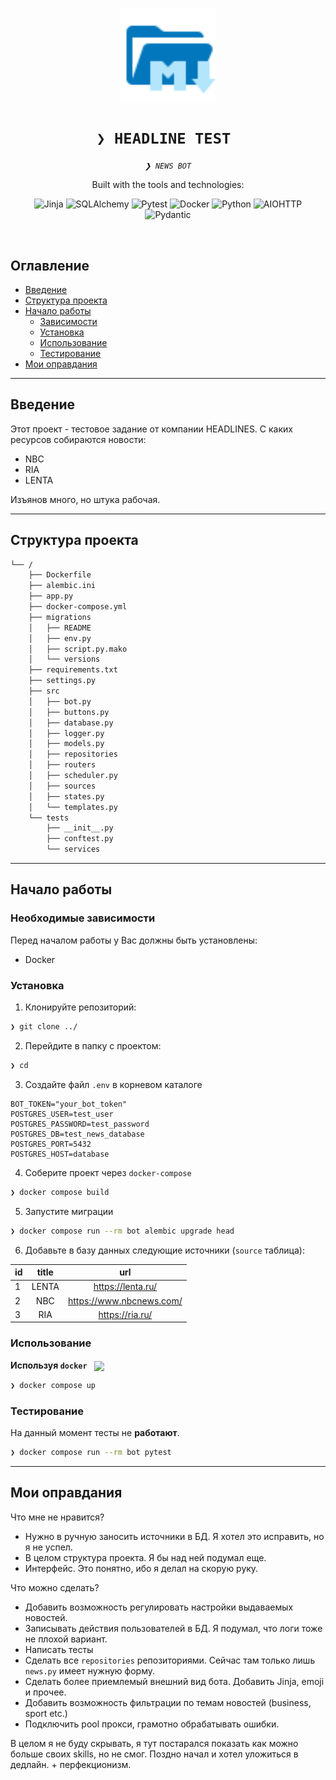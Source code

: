 <p align="center">
    <img src="https://raw.githubusercontent.com/PKief/vscode-material-icon-theme/ec559a9f6bfd399b82bb44393651661b08aaf7ba/icons/folder-markdown-open.svg" align="center" width="30%">
</p>
<p align="center"><h1 align="center"><code>❯ HEADLINE TEST </code></h1></p>
<p align="center">
	<em><code>❯ NEWS BOT</code></em>
</p>
<p align="center">
	<!-- local repository, no metadata badges. --></p>
<p align="center">Built with the tools and technologies:</p>
<p align="center">
	<img src="https://img.shields.io/badge/Jinja-B41717.svg?style=default&logo=Jinja&logoColor=white" alt="Jinja">
	<img src="https://img.shields.io/badge/SQLAlchemy-D71F00.svg?style=default&logo=SQLAlchemy&logoColor=white" alt="SQLAlchemy">
	<img src="https://img.shields.io/badge/Pytest-0A9EDC.svg?style=default&logo=Pytest&logoColor=white" alt="Pytest">
	<img src="https://img.shields.io/badge/Docker-2496ED.svg?style=default&logo=Docker&logoColor=white" alt="Docker">
	<img src="https://img.shields.io/badge/Python-3776AB.svg?style=default&logo=Python&logoColor=white" alt="Python">
	<img src="https://img.shields.io/badge/AIOHTTP-2C5BB4.svg?style=default&logo=AIOHTTP&logoColor=white" alt="AIOHTTP">
	<img src="https://img.shields.io/badge/Pydantic-E92063.svg?style=default&logo=Pydantic&logoColor=white" alt="Pydantic">
</p>
<br>

##  Оглавление

- [ Введение](#введение)
- [ Структура проекта](#структура-проекта)
- [ Начало работы](#начало-работы)
  - [ Зависимости](#необходимые-зависимости)
  - [ Установка](#установка)
  - [ Использование](#использование)
  - [ Тестирование](#тестирование)
- [ Мои оправдания](#мои-оправдания)


---

##  Введение

Этот проект - тестовое задание от компании HEADLINES.
С каких ресурсов собираются новости:
- NBC
- RIA
- LENTA

Изъянов много, но штука рабочая.

---


##  Структура проекта

```sh
└── /
    ├── Dockerfile
    ├── alembic.ini
    ├── app.py
    ├── docker-compose.yml
    ├── migrations
    │   ├── README
    │   ├── env.py
    │   ├── script.py.mako
    │   └── versions
    ├── requirements.txt
    ├── settings.py
    ├── src
    │   ├── bot.py
    │   ├── buttons.py
    │   ├── database.py
    │   ├── logger.py
    │   ├── models.py
    │   ├── repositories
    │   ├── routers
    │   ├── scheduler.py
    │   ├── sources
    │   ├── states.py
    │   └── templates.py
    └── tests
        ├── __init__.py
        ├── conftest.py
        └── services
```

---
##  Начало работы

###  Необходимые зависимости

Перед началом работы у Вас должны быть установлены:

- Docker


###  Установка

1. Клонируйте репозиторий:
```sh
❯ git clone ../
```

2. Перейдите в папку с проектом:
```sh
❯ cd 
```

3. Создайте файл `.env` в корневом каталоге

```
BOT_TOKEN="your_bot_token"
POSTGRES_USER=test_user
POSTGRES_PASSWORD=test_password
POSTGRES_DB=test_news_database
POSTGRES_PORT=5432
POSTGRES_HOST=database
```
4. Соберите проект через `docker-compose`
```sh
❯ docker compose build
```

5. Запустите миграции
```sh
❯ docker compose run --rm bot alembic upgrade head
```

6. Добавьте в базу данных следующие источники (`source` таблица):

| id | title |  url  |
|:---|:-----:|:-----:|
| 1  | LENTA | https://lenta.ru/ |
| 2  |  NBC  |https://www.nbcnews.com/ |
| 3  |  RIA  | https://ria.ru/ |

###  Использование
**Используя `docker`** &nbsp; [<img align="center" src="https://img.shields.io/badge/Docker-2CA5E0.svg?style={badge_style}&logo=docker&logoColor=white" />](https://www.docker.com/)

```sh
❯ docker compose up
```

###  Тестирование
На данный момент тесты не **работают**.
```sh
❯ docker compose run --rm bot pytest
```
---
## Мои оправдания

Что мне не нравится?
- Нужно в ручную заносить источники в БД. Я хотел это исправить, но я не успел.
- В целом структура проекта. Я бы над ней подумал еще.
- Интерфейс. Это понятно, ибо я делал на скорую руку.

Что можно сделать?
- Добавить возможность регулировать настройки выдаваемых новостей.
- Записывать действия пользователей в БД. Я подумал, что логи тоже не плохой вариант.
- Написать тесты
- Сделать все `repositories` репозиториями. Сейчас там только лишь `news.py` имеет нужную форму.
- Сделать более приемлемый внешний вид бота. Добавить Jinja, emoji и прочее.
- Добавить возможность фильтрации по темам новостей (business, sport etc.)
- Подключить pool прокси, грамотно обрабатывать ошибки.

В целом я не буду скрывать, я тут постарался показать как можно больше своих skills, но не смог. Поздно начал и хотел уложиться в дедлайн. + перфекционизм. 





